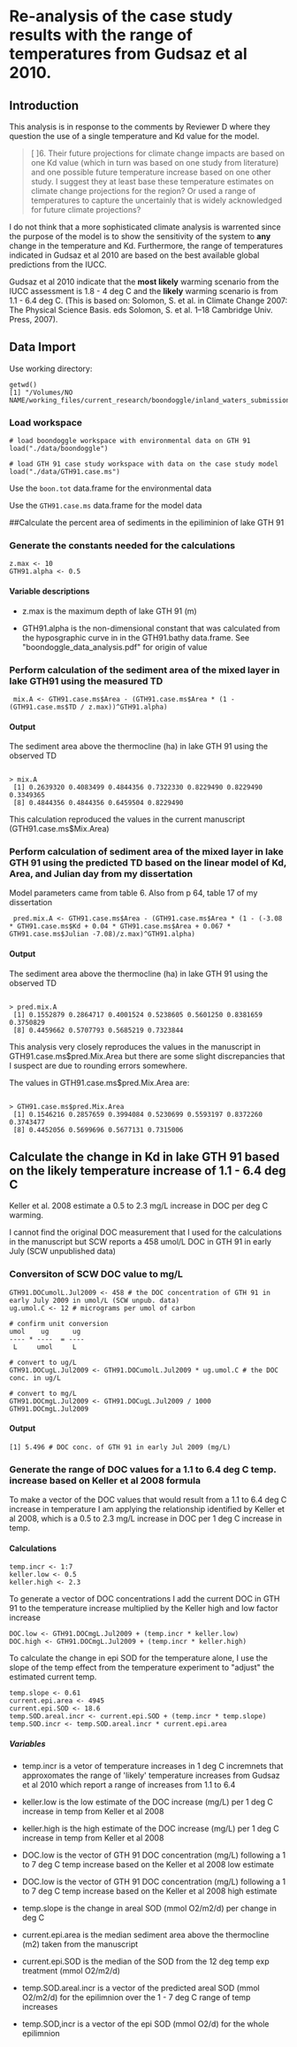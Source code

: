 # Re-analysis of the case study results with the range of temperatures from Gudsaz et al 2010.

## Introduction

This analysis is in response to the comments by Reviewer D where they question the use of a single temperature and Kd value for the model.

> [ ]6.      Their future projections for climate change impacts are based on one Kd
value (which in turn was based on one study from literature) and one
possible future temperature increase based on one other study.  I suggest
they at least base these temperature estimates on climate change projections
for the region?  Or used a range of temperatures to capture the uncertainly
that is widely acknowledged for future climate projections?

I do not think that a more sophisticated climate analysis is warrented since the purpose of the model is to show the sensitivity of the system to **any** change in the temperature and Kd.  Furthermore, the range of temperatures indicated in Gudsaz et al 2010 are based on the best available global predictions from the IUCC.

Gudsaz et al 2010 indicate that the **most likely** warming scenario from the IUCC assessment is 1.8 - 4 deg C and the **likely** warming scenario is from 1.1 - 6.4 deg C. (This is based on: Solomon, S. et al. in Climate Change 2007: The Physical Science Basis. eds Solomon, S. et al. 1–18 Cambridge Univ. Press, 2007).

## Data Import

Use working directory:

    getwd()
    [1] "/Volumes/NO NAME/working_files/current_research/boondoggle/inland_waters_submission/revisions/revision_analysis"

### Load workspace

    # load boondoggle workspace with environmental data on GTH 91
    load("./data/boondoggle")

    # load GTH 91 case study workspace with data on the case study model
    load("./data/GTH91.case.ms")

Use the `boon.tot` data.frame for the environmental data

Use the `GTH91.case.ms` data.frame for the model data

##Calculate the percent area of sediments in the epiliminion of lake GTH 91

### Generate the constants needed for the calculations

    z.max <- 10
    GTH91.alpha <- 0.5 

#### Variable descriptions

* z.max is the maximum depth of lake GTH 91 (m)

* GTH91.alpha is the non-dimensional constant that was calculated from the hyposgraphic curve in in the GTH91.bathy data.frame. See "boondoggle_data_analysis.pdf" for origin of value
 
### Perform calculation of the sediment area of the mixed layer in lake GTH91 using the measured TD

     mix.A <- GTH91.case.ms$Area - (GTH91.case.ms$Area * (1 - (GTH91.case.ms$TD / z.max))^GTH91.alpha)

#### Output

The sediment area above the thermocline (ha) in lake GTH 91 using the observed TD 

~~~~

> mix.A
 [1] 0.2639320 0.4083499 0.4844356 0.7322330 0.8229490 0.8229490 0.3349365
 [8] 0.4844356 0.4844356 0.6459504 0.8229490

~~~~

This calculation reproduced the values in the current manuscript (GTH91.case.ms$Mix.Area)

### Perform calculation of sediment area of the mixed layer in lake GTH 91 using the predicted TD based on the linear model of Kd, Area, and Julian day from my dissertation

Model parameters came from table 6. Also from p 64, table 17 of my dissertation

     pred.mix.A <- GTH91.case.ms$Area - (GTH91.case.ms$Area * (1 - (-3.08 * GTH91.case.ms$Kd + 0.04 * GTH91.case.ms$Area + 0.067 * GTH91.case.ms$Julian -7.08)/z.max)^GTH91.alpha)

#### Output

The sediment area above the thermocline (ha) in lake GTH 91 using the observed TD 

~~~~

> pred.mix.A
 [1] 0.1552879 0.2864717 0.4001524 0.5238605 0.5601250 0.8381659 0.3750829
 [8] 0.4459662 0.5707793 0.5685219 0.7323844

~~~~

This analysis very closely reproduces the values in the manuscript in GTH91.case.ms$pred.Mix.Area but there are some slight discrepancies that I suspect are due to rounding errors somewhere.

The values in GTH91.case.ms$pred.Mix.Area are:

~~~~

> GTH91.case.ms$pred.Mix.Area
 [1] 0.1546216 0.2857659 0.3994084 0.5230699 0.5593197 0.8372260 0.3743477
 [8] 0.4452056 0.5699696 0.5677131 0.7315006

~~~~

## Calculate the change in Kd in lake GTH 91 based on the likely temperature increase of 1.1 - 6.4 deg C

Keller et al. 2008 estimate a 0.5 to 2.3 mg/L increase in DOC per deg C warming.

I cannot find the original DOC measurement that I used for the calculations in the manuscript but SCW reports a 458 umol/L DOC in GTH 91 in early July (SCW unpublished data)

### Conversiton of SCW DOC value to mg/L

    GTH91.DOCumolL.Jul2009 <- 458 # the DOC concentration of GTH 91 in early July 2009 in umol/L (SCW unpub. data)
    ug.umol.C <- 12 # micrograms per umol of carbon

    # confirm unit conversion
    umol    ug      ug
    ---- * ----  = ----
     L     umol     L

    # convert to ug/L
    GTH91.DOCugL.Jul2009 <- GTH91.DOCumolL.Jul2009 * ug.umol.C # the DOC conc. in ug/L

    # convert to mg/L
    GTH91.DOCmgL.Jul2009 <- GTH91.DOCugL.Jul2009 / 1000
    GTH91.DOCmgL.Jul2009

#### Output

    [1] 5.496 # DOC conc. of GTH 91 in early Jul 2009 (mg/L)

### Generate the range of DOC values for a 1.1 to 6.4 deg C temp. increase based on Keller et al 2008 formula

To make a vector of the DOC values that would result from a 1.1 to 6.4 deg C increase in temperature I am applying the relationship identified by Keller et al 2008, which is a 0.5 to 2.3 mg/L increase in DOC per 1 deg C increase in temp.

#### Calculations

    temp.incr <- 1:7
    keller.low <- 0.5
    keller.high <- 2.3

To generate a vector of DOC concentrations I add the current DOC in GTH 91 to the temperature increase multiplied by the Keller high and low factor increase

    DOC.low <- GTH91.DOCmgL.Jul2009 + (temp.incr * keller.low)
    DOC.high <- GTH91.DOCmgL.Jul2009 + (temp.incr * keller.high)

To calculate the change in epi SOD for the temperature alone, I use the slope of the temp effect from the temperature experiment to "adjust" the estimated current temp.

    temp.slope <- 0.61
    current.epi.area <- 4945
    current.epi.SOD <- 18.6
    temp.SOD.areal.incr <- current.epi.SOD + (temp.incr * temp.slope)
    temp.SOD.incr <- temp.SOD.areal.incr * current.epi.area

##### Variables

* temp.incr is a vetor of temperature increases in 1 deg C incremnets that approxomates the range of 'likely' temperature increases from Gudsaz et al 2010 which report a range of increases from 1.1 to 6.4

* keller.low is the low estimate of the DOC increase (mg/L) per 1 deg C increase in temp from Keller et al 2008
 
* keller.high is the high estimate of the DOC increase (mg/L) per 1 deg C increase in temp from Keller et al 2008

* DOC.low is the vector of GTH 91 DOC concentration (mg/L) following a 1 to 7 deg C temp increase based on the Keller et al 2008 low estimate

* DOC.low is the vector of GTH 91 DOC concentration (mg/L) following a 1 to 7 deg C temp increase based on the Keller et al 2008 high estimate

* temp.slope is the change in areal SOD (mmol O2/m2/d) per change in deg C

* current.epi.area is the median sediment area above the thermocline (m2) taken from the manuscript

* current.epi.SOD is the median of the SOD from the 12 deg temp exp treatment (mmol O2/m2/d)

* temp.SOD.areal.incr is a vector of the predicted areal SOD (mmol O2/m2/d) for the epilimnion over the 1 - 7 deg C range of temp increases

* temp.SOD,incr is a vector of the epi SOD (mmol O2/d) for the whole epilimnion
